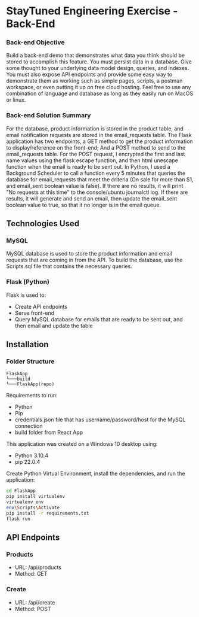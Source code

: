 # StayTuned Engineering Exercise - Back-End

### Back-end Objective
Build a back-end demo that demonstrates what data you think should be stored to
accomplish this feature. You must persist data in a database. Give some thought to your
underlying data model design, queries, and indexes. You must also expose API endpoints
and provide some easy way to demonstrate them as working such as simple pages, scripts,
a postman workspace, or even putting it up on free cloud hosting. Feel free to use any
combination of language and database as long as they easily run on MacOS or linux.

### Back-end Solution Summary
For the database, product information is stored in the product table, and email notification requests are stored in the email_requests table. The Flask application has two endpoints, a GET method to get the product information to display/reference on the front-end; And a POST method to send to the email_requests table. For the POST request, I encrypted the first and last name values using the flask escape function, and then html unescape function when the email is ready to be sent out. In Python, I used a Background Scheduler to call a function every 5 minutes that queries the database for email_requests that meet the criteria (On sale for more than $1, and email_sent boolean value is false). If there are no results, it will print "No requests at this time" to the console/ubuntu journalctl log. If there are results, it will generate and send an email, then update the email_sent boolean value to true, so that it no longer is in the email queue.

## Technologies Used
### MySQL
MySQL database is used to store the product information and email requests that are coming in from the API.
To build the database, use the Scripts.sql file that contains the necessary queries.

### Flask (Python)
Flask is used to:
- Create API endpoints
- Serve front-end
- Query MySQL database for emails that are ready to be sent out, and then email and update the table

## Installation
### Folder Structure
```
FlaskApp
└───build
└───FlaskApp(repo)
```

Requirements to run:
- Python
- Pip
- credentials.json file that has username/password/host for the MySQL connection
- build folder from React App

This application was created on a Windows 10 desktop using:
- Python 3.10.4
- pip 22.0.4

Create Python Virtual Environment, install the dependencies, and run the application:

```sh
cd FlaskApp
pip install virtualenv
virtualenv env
env\Scripts\Activate
pip install -r requirements.txt
flask run
```

## API Endpoints
### Products
- URL: /api/products
- Method: GET

### Create
- URL: /api/create
- Method: POST

